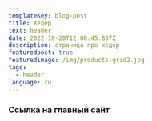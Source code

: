 ```yaml
---
templateKey: blog-post
title: Хедер
text: header
date: 2022-10-20T12:08:45.837Z
description: страница про хедер
featuredpost: true
featuredimage: /img/products-grid2.jpg
tags:
  - header
language: ru
---
```

### Ссылка на главный сайт